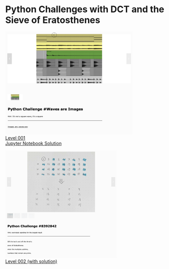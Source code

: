 # Python Challenges with DCT and the Sieve of Eratosthenes  

<img src='deployed1.png' width=400></img>  
[Level 001](https://alaskawinter.cc/python-challenges/001)   
[Jupyter Notebook Solution](https://github.com/jasper-zheng/msc-coding-2-jasper-zheng/blob/main/week_05/python-challenges/sol/waves_are_images_solution.ipynb)  

<img src='deployed2.png' width=350></img>    
[Level 002 (with solution)](https://alaskawinter.cc/python-challenges/002)   
